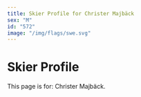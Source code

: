 ```yaml
---
title: Skier Profile for Christer Majbäck
sex: "M"
id: "572"
image: "/img/flags/swe.svg" 
---
```


# Skier Profile

This page is for: Christer Majbäck.
    